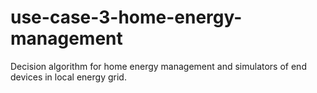 # use-case-3-home-energy-management
Decision algorithm for home energy management and simulators of end devices in local energy grid.
